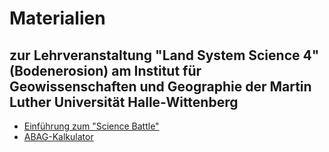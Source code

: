  # Materialien 
 ## zur Lehrveranstaltung "Land System Science 4" (Bodenerosion) am Institut für Geowissenschaften und Geographie der Martin Luther Universität Halle-Wittenberg

* [Einführung zum "Science Battle"](https://github.com/JKI-GDM/LSS4_Bodenerosion_2024/blob/main/LSS4_Presentation_ScienceBattle.pdf)
* [ABAG-Kalkulator](https://github.com/JKI-GDM/LSS4_Bodenerosion_2024/blob/main/LSS4_Presentation_ABAG-Kalkulator.pdf) 

